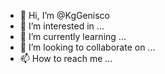 - 👋 Hi, I’m @KgGenisco
- 👀 I’m interested in ...
- 🌱 I’m currently learning ...
- 💞️ I’m looking to collaborate on ...
- 📫 How to reach me ...

<!---
KgGenisco/KgGenisco is a ✨ special ✨ repository because its `README.md` (this file) appears on your GitHub profile.
You can click the Preview link to take a look at your changes.
--->
